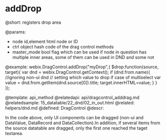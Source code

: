 addDrop
=============


@short:
	registers drop area

@params:
- node		id,element		html node or ID
- ctrl		object		hash code of the drag control methods
- master_mode		bool		flag which can be used if node in question has multiple inner areas, some of them can be used in DND and some not


	

@example:
webix.DragControl.addDrop("myDrop",{
				$drop:function(source, target){
					var dnd = webix.DragControl.getContext();
					if (dnd.from.name){ //ignoring non-ui dnd
                    	// setting which value to drop if case of multiselect 
						var value = dnd.from.getItem(dnd.source[0]).title; 
						target.innerHTML=value;
					}
				}
});

@template:	api_method
@relatedapi:
	api/dragcontrol_adddrag.md
@relatedsample:
	15_datatable/22_dnd/02_in_out.html
@related:
	helpers/dnd.md
@defined:	DragControl	
@descr:

In the code above, only UI components can be dragged (non-ui and DataValue, DataRecord and DataCollection).In addition, if several items from the source datatable are dragged, 
only the first one reached the taget textarea. 

